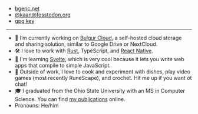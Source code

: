 
- [bgenc.net](https://bgenc.net)
- [@kaan@fosstodon.org](https://fosstodon.org/web/@kaan)
- [gpg key](https://keys.openpgp.org/vks/v1/by-fingerprint/F5DEC5268AA501F35FBD5978B2E280771CD62FCF)

---

- 🔭 I’m currently working on [Bulgur Cloud](https://github.com/SeriousBug/bulgur-cloud), a self-hosted cloud storage and sharing solution, similar to Google Drive or NextCloud.
- 🛠️ I love to work with [Rust](https://www.rust-lang.org/), TypeScript, and [React Native](https://reactnative.dev/).
- 🌱 I'm learning [Svelte](https://svelte.dev/), which is very cool because it lets you write web apps that compile to simple JavaScript.
- 💬 Outside of work, I love to cook and experiment with dishes, play video games (most recently RuneScape), and crochet. Hit me up if you want ot chat!
- 🎓 I graduated from the Ohio State University with an MS in Computer Science. You can find [my publications](https://scholar.google.com/citations?user=tHrUCC4AAAAJ&hl=en&oi=ao) online.
- Pronouns: He/him
